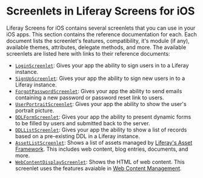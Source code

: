 # Screenlets in Liferay Screens for iOS [](id=screenlets-in-liferay-screens-for-ios)

Liferay Screens for iOS contains several screenlets that you can use in your iOS 
apps. This section contains the reference documentation for each. Each document 
lists the screenlet's features, compatibility, it's module (if any), available 
themes, attributes, delegate methods, and more. The available screenlets are 
listed here with links to their reference documents: 

- [`LoginScreenlet`](/develop/reference/-/knowledge_base/6-2/screenlets-in-liferay-screens-for-ios/loginscreenlet-for-ios): 
  Gives your app the ability to sign users in to a Liferay instance.
- [`SignUpScreenlet`](/develop/reference/-/knowledge_base/6-2/screenlets-in-liferay-screens-for-ios/signupscreenlet-for-ios): 
  Gives your app the ability to sign new users in to a Liferay instance.
- [`ForgotPasswordScreenlet`](/develop/reference/-/knowledge_base/6-2/screenlets-in-liferay-screens-for-ios/forgotpasswordscreenlet-for-ios): 
  Gives your app the ability to send emails containing a new password or 
  password reset link to users.
- [`UserPortraitScreenlet`](/develop/reference/-/knowledge_base/6-2/screenlets-in-liferay-screens-for-ios/userportraitscreenlet-for-ios): 
  Gives your app the ability to show the user's portrait picture.
- [`DDLFormScreenlet`](/develop/reference/-/knowledge_base/6-2/screenlets-in-liferay-screens-for-ios/ddlformscreenlet-for-ios): 
  Gives your app the ability to present dynamic forms to be filled by users and 
  submitted back to the server.
- [`DDLListScreenlet`](/develop/reference/-/knowledge_base/6-2/screenlets-in-liferay-screens-for-ios/ddllistscreenlet-for-ios): 
  Gives your app the ability to show a list of records based on a pre-existing 
  DDL in a Liferay instance.
- [`AssetListScreenlet`](/develop/reference/-/knowledge_base/6-2/screenlets-in-liferay-screens-for-ios/assetlistscreenlet-for-ios): 
  Shows a list of assets managed by [Liferay's Asset Framework](/develop/tutorials/-/knowledge_base/6-2/asset-framework). 
  This includes web content, blog entries, documents, and more.
- [`WebContentDisplayScreenlet`](/develop/reference/-/knowledge_base/6-2/screenlets-in-liferay-screens-for-ios/webcontentdisplayscreenlet-for-ios): 
  Shows the HTML of web content. This screenlet uses the features avaiable in 
  [Web Content Management](/discover/portal/-/knowledge_base/6-2/web-content-management).

